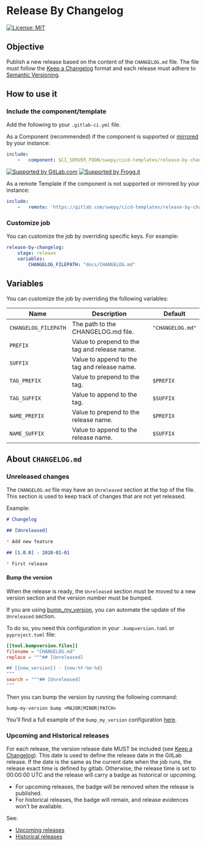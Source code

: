 # Release By Changelog

[![License: MIT](https://img.shields.io/badge/License-MIT-yellow.svg)](https://lab.frogg.it/swepy/cicd-templates/release-by-changelog/-/blob/main/LICENSE)

## Objective

Publish a new release based on the content of the `CHANGELOG.md` file.
The file must follow the [Keep a Changelog](https://keepachangelog.com/en/1.1.0/)
format and each release must adhere
to [Semantic Versioning](https://semver.org/spec/v2.0.0.html).

## How to use it

### Include the component/template

Add the following to your `.gitlab-ci.yml` file.

As a Component (recommended) if the component is supported
or [mirrored](https://docs.gitlab.com/ee/user/project/repository/mirror/pull.html) by
your instance:

```yaml
include:
    -   component: $CI_SERVER_FQDN/swepy/cicd-templates/release-by-changelog/release-by-changelog@0.4.4
```

[![Supported by GitLab.com](https://img.shields.io/badge/Supported_by-GitLab.com-orange)](https://gitlab.com)
[![Supported by Frogg.it](https://img.shields.io/badge/Supported_by-Frogg.it-green)](https://froggit.fr/)

As a remote Template if the component is not supported or mirrored by your instance:

```yaml
include:
    -   remote: 'https://gitlab.com/swepy/cicd-templates/release-by-changelog/-/raw/0.4.4/templates/release-by-changelog.yml'
```

### Customize job

You can customize the job by overriding specific keys. For example:

```yaml
release-by-changelog:
    stage: release
    variables:
        CHANGELOG_FILEPATH: "docs/CHANGELOG.md"
```

## Variables

You can customize the job by overriding the following variables:

| Name                 | Description                                   | Default          |
|----------------------|-----------------------------------------------|------------------|
| `CHANGELOG_FILEPATH` | The path to the CHANGELOG.md file.            | `"CHANGELOG.md"` |
| `PREFIX`             | Value to prepend to the tag and release name. |                  |
| `SUFFIX`             | Value to append to the tag and release name.  |                  |
| `TAG_PREFIX`         | Value to prepend to the tag.                  | `$PREFIX`        |
| `TAG_SUFFIX`         | Value to append to the tag.                   | `$SUFFIX`        |
| `NAME_PREFIX`        | Value to prepend to the release name.         | `$PREFIX`        |
| `NAME_SUFFIX`        | Value to append to the release name.          | `$SUFFIX`        |

## About `CHANGELOG.md`

### Unreleased changes

The `CHANGELOG.md` file may have an `Unreleased` section at the top of the file.
This section is used to keep track of changes that are not yet released.

Example:

```markdown
# Changelog

## [Unreleased]

* Add new feature

## [1.0.0] - 2020-01-01

* First release
```

#### Bump the version

When the release is ready, the `Unreleased` section must be moved to a new version
section and the version number must be bumped.

If you are using [bump_my_version](https://pypi.org/project/bump-my-version/), you can
automate the update of the `Unreleased` section.

To do so, you need this configuration in your `.bumpversion.toml` or `pyproject.toml`
file:

```toml
[[tool.bumpversion.files]]
filename = "CHANGELOG.md"
replace = """## [Unreleased]

## [{new_version}] - {now:%Y-%m-%d}
"""
search = """## [Unreleased]
"""
```

Then you can bump the version by running the following command:

```shell
bump-my-version bump <MAJOR|MINOR|PATCH>
```

You'll find a full example of the `bump_my_version`
configuration [here](.bumpversion.toml).

### Upcoming and Historical releases

For each release, the version release date MUST be included
(see [Keep a Changelog](https://keepachangelog.com/en/1.1.0/)). This date is used
to define the release date in the GitLab release. If the date is the same as the
current date when the job runs, the release exact time is defined by gitlab. Otherwise,
the release time is set to 00:00:00 UTC and the release will carry a badge as historical
or upcoming.

* For upcoming releases, the badge will be removed when the release is published.
* For historical releases, the badge will remain, and release evidences won't be
  available.

See:

* [Upcoming releases](https://docs.gitlab.com/ee/user/project/releases/#upcoming-releases)
* [Historical releases](https://docs.gitlab.com/ee/user/project/releases/#historical-releases)
